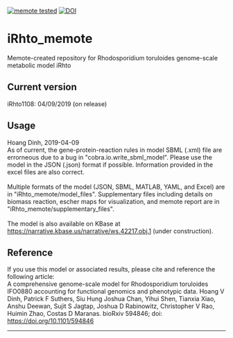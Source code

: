 [![memote tested](https://img.shields.io/badge/memote-tested-blue.svg?style=plastic)](https://github.com/maranasgroup/iRhto_memote/) [![DOI](https://zenodo.org/badge/DOI/10.5281/zenodo.2647589.svg)](https://doi.org/10.5281/zenodo.2647589)

# iRhto_memote
Memote-created repository for Rhodosporidium toruloides genome-scale metabolic model iRhto

## Current version
iRhto1108: 04/09/2019 (on release)

## Usage
Hoang Dinh, 2019-04-09<br>
As of current, the gene-protein-reaction rules in model SBML (.xml) file are errorneous due to a bug in "cobra.io.write_sbml_model". Please use the model in the JSON (.json) format if possible. Information provided in the excel files are also correct.<br>
<br>
Multiple formats of the model (JSON, SBML, MATLAB, YAML, and Excel) are in "iRhto_memote/model_files". Supplementary files including details on biomass reaction, escher maps for visualization, and memote report are in "iRhto_memote/supplementary_files".<br>
<br>
The model is also available on KBase at https://narrative.kbase.us/narrative/ws.42217.obj.1 (under construction).

## Reference
If you use this model or associated results, please cite and reference the following article:<br>
A comprehensive genome-scale model for Rhodosporidium toruloides IFO0880 accounting for functional genomics and phenotypic data. Hoang V Dinh, Patrick F Suthers, Siu Hung Joshua Chan, Yihui Shen, Tianxia Xiao, Anshu Deewan, Sujit S Jagtap, Joshua D Rabinowitz, Christopher V Rao, Huimin Zhao, Costas D Maranas. bioRxiv 594846; doi: https://doi.org/10.1101/594846

---
